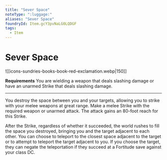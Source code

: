 ```yaml
---
title: "Sever Space"
noteType: ":luggage:"
aliases: "Sever Space"
foundryId: Item.gcY3pvNaLG0LQDGF
tags:
  - Item
---
```


# Sever Space
![[icons-sundries-books-book-red-exclamation.webp|150]]

**Requirements** You are wielding a weapon that deals slashing damage or have an unarmed Strike that deals slashing damage.

* * *

You destroy the space between you and your targets, allowing you to strike with your melee weapons at great range. Make a melee Strike with the required weapon or unarmed attack. The attack gains an 80-foot reach for this Strike.

After the Strike, regardless of whether it succeeded, the world rushes to fill the space you destroyed, bringing you and the target adjacent to each other. You can choose to teleport to the closest space adjacent to the target or to attempt to teleport the target adjacent to you. If you choose the target, they can negate the teleportation if they succeed at a Fortitude save against your class DC.
